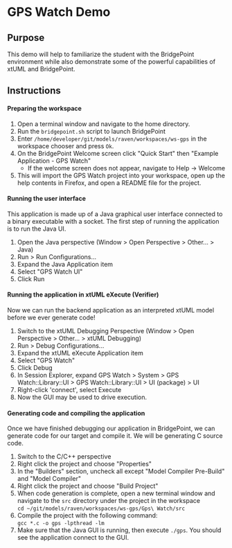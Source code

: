 GPS Watch Demo
==============

## Purpose

This demo will help to familiarize the student with the BridgePoint environment
while also demonstrate some of the powerful capabilities of xtUML and
BridgePoint.

## Instructions

#### Preparing the workspace

1. Open a terminal window and navigate to the home directory.  
2. Run the `bridgepoint.sh` script to launch BridgePoint  
3. Enter `/home/developer/git/models/raven/workspaces/ws-gps` in the workspace
chooser and press `Ok`.  
4. On the BridgePoint Welcome screen click "Quick Start" then "Example
Application - GPS Watch"
    * If the welcome screen does not appear, navigate to Help -> Welcome
5. This will import the GPS Watch project into your workspace, open up the help
contents in Firefox, and open a README file for the project.

#### Running the user interface

This application is made up of a Java graphical user interface connected to a
binary executable with a socket. The first step of running the application is to
run the Java UI.

1. Open the Java perspective (Window > Open Perspective > Other... > Java)   
2. Run > Run Configurations...  
3. Expand the Java Application item  
4. Select "GPS Watch UI"  
5. Click Run  

#### Running the application in xtUML eXecute (Verifier)

Now we can run the backend application as an interpreted xtUML model before we
ever generate code!

1. Switch to the xtUML Debugging Perspective (Window > Open Perspective > Other... > xtUML Debugging)  
2. Run > Debug Configurations...  
3. Expand the xtUML eXecute Application item  
4. Select "GPS Watch"  
5. Click Debug  
6. In Session Explorer, expand GPS Watch > System > GPS Watch::Library::UI > GPS Watch::Library::UI > UI (package) > UI  
7. Right-click 'connect', select Execute  
8. Now the GUI may be used to drive execution.  

#### Generating code and compiling the application

Once we have finished debugging our application in BridgePoint, we can generate
code for our target and compile it. We will be generating C source code.

1. Switch to the C/C++ perspective  
2. Right click the project and choose "Properties"  
3. In the "Builders" section, uncheck all except "Model Compiler Pre-Build" and
"Model Compiler"  
4. Right click the project and choose "Build Project"
5. When code generation is complete, open a new terminal window and navigate to
the `src` directory under the project in the workspace  
    `cd ~/git/models/raven/workspaces/ws-gps/Gps\ Watch/src`
6. Compile the project with the following command:  
    `gcc *.c -o gps -lpthread -lm`
7. Make sure that the Java GUI is running, then execute `./gps`. You should see
the application connect to the GUI.
